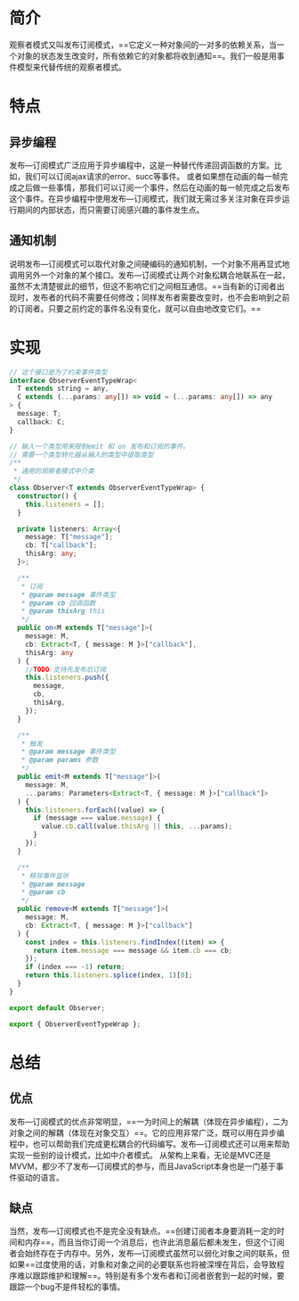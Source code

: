 # 简介

观察者模式又叫发布订阅模式，==它定义一种对象间的一对多的依赖关系，当一个对象的状态发生改变时，所有依赖它的对象都将收到通知==。我们一般是用事件模型来代替传统的观察者模式。

# 特点

## 异步编程

发布—订阅模式广泛应用于异步编程中，这是一种替代传递回调函数的方案。比如，我们可以订阅ajax请求的error、succ等事件。 或者如果想在动画的每一帧完成之后做一些事情，那我们可以订阅一个事件，然后在动画的每一帧完成之后发布这个事件。在异步编程中使用发布—订阅模式，我们就无需过多关注对象在异步运行期间的内部状态，而只需要订阅感兴趣的事件发生点。

## 通知机制

说明发布—订阅模式可以取代对象之间硬编码的通知机制，一个对象不用再显式地调用另外一个对象的某个接口。发布—订阅模式让两个对象松耦合地联系在一起，虽然不太清楚彼此的细节，但这不影响它们之间相互通信。==当有新的订阅者出现时，发布者的代码不需要任何修改；同样发布者需要改变时，也不会影响到之前的订阅者。只要之前约定的事件名没有变化，就可以自由地改变它们。==

# 实现

```typescript
// 这个接口是为了约束事件类型
interface ObserverEventTypeWrap<
  T extends string = any,
  C extends (...params: any[]) => void = (...params: any[]) => any
> {
  message: T;
  callback: C;
}

// 输入一个类型用来限制emit 和 on 发布和订阅的事件。
// 需要一个类型转化器从输入的类型中提取类型
/**
 * 通用的观察者模式中介类
 */
class Observer<T extends ObserverEventTypeWrap> {
  constructor() {
    this.listeners = [];
  }

  private listeners: Array<{
    message: T["message"];
    cb: T["callback"];
    thisArg: any;
  }>;

  /**
   * 订阅
   * @param message 事件类型
   * @param cb 回调函数
   * @param thisArg this
   */
  public on<M extends T["message"]>(
    message: M,
    cb: Extract<T, { message: M }>["callback"],
    thisArg: any
  ) {
    //TODO 支持先发布后订阅
    this.listeners.push({
      message,
      cb,
      thisArg,
    });
  }

  /**
   * 触发
   * @param message 事件类型
   * @param params 参数
   */
  public emit<M extends T["message"]>(
    message: M,
    ...params: Parameters<Extract<T, { message: M }>["callback"]>
  ) {
    this.listeners.forEach((value) => {
      if (message === value.message) {
        value.cb.call(value.thisArg || this, ...params);
      }
    });
  }

  /**
   * 移除事件监听
   * @param message
   * @param cb
   */
  public remove<M extends T["message"]>(
    message: M,
    cb: Extract<T, { message: M }>["callback"]
  ) {
    const index = this.listeners.findIndex((item) => {
      return item.message === message && item.cb === cb;
    });
    if (index === -1) return;
    return this.listeners.splice(index, 1)[0];
  }
}

export default Observer;

export { ObserverEventTypeWrap };

```

# 总结

## 优点

发布—订阅模式的优点非常明显，==一为时间上的解耦（体现在异步编程），二为对象之间的解耦（体现在对象交互）==。它的应用非常广泛，既可以用在异步编程中，也可以帮助我们完成更松耦合的代码编写。发布—订阅模式还可以用来帮助实现一些别的设计模式，比如中介者模式。 从架构上来看，无论是MVC还是MVVM，都少不了发布—订阅模式的参与，而且JavaScript本身也是一门基于事件驱动的语言。

## 缺点

当然，发布—订阅模式也不是完全没有缺点。==创建订阅者本身要消耗一定的时间和内存==，而且当你订阅一个消息后，也许此消息最后都未发生，但这个订阅者会始终存在于内存中。另外，发布—订阅模式虽然可以弱化对象之间的联系，但如果==过度使用的话，对象和对象之间的必要联系也将被深埋在背后，会导致程序难以跟踪维护和理解==。特别是有多个发布者和订阅者嵌套到一起的时候，要跟踪一个bug不是件轻松的事情。
